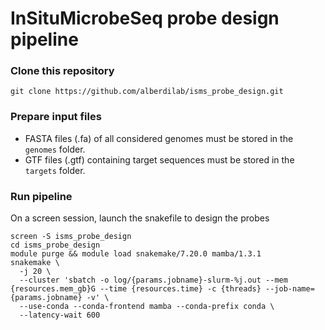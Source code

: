 # InSituMicrobeSeq probe design pipeline

### Clone this repository
```
git clone https://github.com/alberdilab/isms_probe_design.git
```

### Prepare input files
- FASTA files (.fa) of all considered genomes must be stored in the `genomes` folder. 
- GTF files (.gtf) containing target sequences must be stored in the `targets` folder.

### Run pipeline
On a screen session, launch the snakefile to design the probes
```
screen -S isms_probe_design
cd isms_probe_design
module purge && module load snakemake/7.20.0 mamba/1.3.1
snakemake \
  -j 20 \
  --cluster 'sbatch -o log/{params.jobname}-slurm-%j.out --mem {resources.mem_gb}G --time {resources.time} -c {threads} --job-name={params.jobname} -v' \
  --use-conda --conda-frontend mamba --conda-prefix conda \
  --latency-wait 600
```
